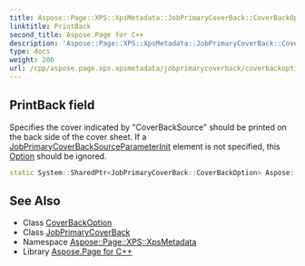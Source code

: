 ```yaml
---
title: Aspose::Page::XPS::XpsMetadata::JobPrimaryCoverBack::CoverBackOption::PrintBack field
linktitle: PrintBack
second_title: Aspose.Page for C++
description: 'Aspose::Page::XPS::XpsMetadata::JobPrimaryCoverBack::CoverBackOption::PrintBack field. Specifies the cover indicated by "CoverBackSource" should be printed on the back side of the cover sheet. If a JobPrimaryCoverBackSourceParameterInit element is not specified, this Option should be ignored in C++.'
type: docs
weight: 200
url: /cpp/aspose.page.xps.xpsmetadata/jobprimarycoverback/coverbackoption/printback/
---
```

## PrintBack field


Specifies the cover indicated by "CoverBackSource" should be printed on the back side of the cover sheet. If a [JobPrimaryCoverBackSource](../../../jobprimarycoverbacksource/)[ParameterInit](../../../parameterinit/) element is not specified, this [Option](../../../option/) should be ignored.

```cpp
static System::SharedPtr<JobPrimaryCoverBack::CoverBackOption> Aspose::Page::XPS::XpsMetadata::JobPrimaryCoverBack::CoverBackOption::PrintBack
```

## See Also

* Class [CoverBackOption](../)
* Class [JobPrimaryCoverBack](../../)
* Namespace [Aspose::Page::XPS::XpsMetadata](../../../)
* Library [Aspose.Page for C++](../../../../)
